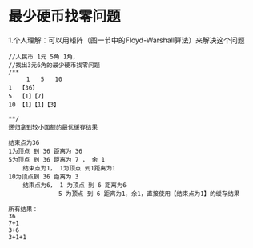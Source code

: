 # 最少硬币找零问题
1.个人理解：可以用矩阵（图一节中的Floyd-Warshall算法）来解决这个问题
```
//人民币 1元 5角 1角，
//找出3元6角的最少硬币找零问题
/**
     1   5   10
1  【36】 
5  【1】【7】
10 【1】【1】【3】

**/
递归拿到较小面额的最优缓存结果

结束点为36
1为顶点 到 36 距离为 36
5为顶点 到 36 距离为 7 ， 余 1
    结束点为1， 1为顶点 到1距离为1
10为顶点到 36 距离为 3
    结束点为6， 1 为顶点 到 6 距离为6
              5 为顶点 到 6 距离为1，余1，直接使用【结束点为1】的缓存结果

所有结果：
36
7+1
3+6
3+1+1
```